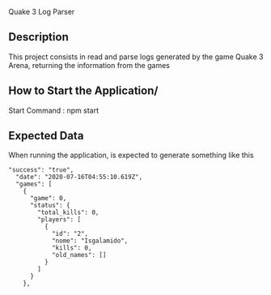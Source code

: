 Quake 3 Log Parser
## Description
This project consists in read and parse logs generated by the game Quake 3 Arena, returning the information from the games


## How to Start the Application/
Start Command : npm start
## Expected Data
When running the application, is expected to generate something like this
```
"success": "true",
  "date": "2020-07-16T04:55:10.619Z",
  "games": [
    {
      "game": 0,
      "status": {
        "total_kills": 0,
        "players": [
          {
            "id": "2",
            "nome": "Isgalamido",
            "kills": 0,
            "old_names": []
          }
        ]
      }
    },
```

